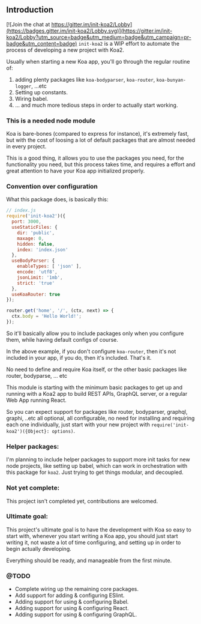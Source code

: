 ## Introduction

[![Join the chat at https://gitter.im/init-koa2/Lobby](https://badges.gitter.im/init-koa2/Lobby.svg)](https://gitter.im/init-koa2/Lobby?utm_source=badge&utm_medium=badge&utm_campaign=pr-badge&utm_content=badge)
`init-koa2` is a WIP effort to automate the process of developing a new project with Koa2.

Usually when starting a new Koa app, you'll go through the regular routine
of:
1. adding plenty packages like `koa-bodyparser`, `koa-router`,
`koa-bunyan-logger`, ...etc
2. Setting up constants.
3. Wiring babel.
4. ... and much more tedious steps in order to actually start working.

### This is a needed node module
Koa is bare-bones (compared to express for instance), it's extremely fast,
but with the cost of loosing a lot of default packages that are almost
needed in every project.

This is a good thing, it allows you to use the packages you need, for the
functionality you need, but this process takes time, and requires a effort
and great attention to have your Koa app initialized properly.

### Convention over configuration
What this package does, is basically this:

```js
// index.js
require('init-koa2')({
  port: 3000,
  useStaticFiles: {
    dir: 'public',
    maxage: 0,
    hidden: false,
    index: 'index.json'
  },
  useBodyParser: {
    enableTypes: [ 'json' ],
    encode: 'utf8',
    jsonLimit: '1mb',
    strict: 'true'
  },
  useKoaRouter: true
});

router.get('home', '/', (ctx, next) => {
  ctx.body = 'Hello World!';
});
```

So it'll basically allow you to include packages only when you configure
them, while having default configs of course.

In the above example, if you don't configure `koa-router`, then it's not
included in your app, if you do, then it's included. That's it.

No need to define and require Koa itself, or the other basic packages
like router, bodyparse, ... etc

This module is starting with the minimum basic packages to get up
and running with a Koa2 app to build REST APIs, GraphQL server, or a
regular Web App running React.

So you can expect support for packages like router, bodyparser, graphql, graphi, ..etc all optional, all configurable, no need for installing and
requiring each one individually, just start with your new project with
`require('init-koa2')({Object}: options)`.

### Helper packages:
I'm planning to include helper packages to support more init tasks for new
node projects, like setting up babel, which can work in orchestration with
this package for `koa2`. Just trying to get things modular, and decoupled.

### Not yet complete:
This project isn't completed yet, contributions are welcomed.

### Ultimate goal:
This project's ultimate goal is to have the development with Koa
so easy to start with, whenever you start writing a Koa app, you
should just start writing it, not waste a lot of time configuring,
and setting up in order to begin actually developing.

Everything should be ready, and manageable from the first minute.

### @TODO
- Complete wiring up the remaining core packages.
- Add support for adding & configuring ESlint.
- Adding support for using & configuring Babel.
- Adding support for using & configuring React.
- Adding support for using & configuring GraphQL.

